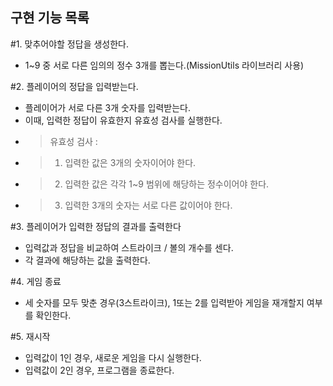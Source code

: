 ## 구현 기능 목록

#1. 맞추어야할 정답을 생성한다.
- 1~9 중 서로 다른 임의의 정수 3개를 뽑는다.(MissionUtils 라이브러리 사용)


#2. 플레이어의 정답을 입력받는다.
- 플레이어가 서로 다른 3개 숫자를 입력받는다.
- 이때, 입력한 정답이 유효한지 유효성 검사를 실행한다.
- > 유효성 검사 : 
- > 1. 입력한 값은 3개의 숫자이어야 한다.
- > 2. 입력한 값은 각각 1~9 범위에 해당하는 정수이어야 한다.
- > 3. 입력한 3개의 숫자는 서로 다른 값이어야 한다.


#3. 플레이어가 입력한 정답의 결과를 출력한다
- 입력값과 정답을 비교하여 스트라이크 / 볼의 개수를 센다.
- 각 결과에 해당하는 값을 출력한다.


#4. 게임 종료
- 세 숫자를 모두 맞춘 경우(3스트라이크), 1또는 2를 입력받아 게임을 재개할지 여부를 확인한다.


#5. 재시작
- 입력값이 1인 경우, 새로운 게임을 다시 실행한다.
- 입력값이 2인 경우, 프로그램을 종료한다.